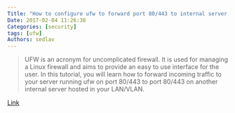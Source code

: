 ```yaml
---
Title: "How to configure ufw to forward port 80/443 to internal server hosted on LAN"
Date: 2017-02-04 11:26:38
Categories: [security]
tags: [ufw]
Authors: sedlav
---
```


> UFW is an acronym for uncomplicated firewall. It is used for managing a Linux firewall and aims to provide an easy to use interface for the user. In this tutorial, you will learn how to forward incoming traffic to your server running ufw on port 80/443 to port 80/443 on another internal server hosted in your LAN/VLAN.

[Link](https://www.cyberciti.biz/faq/how-to-configure-ufw-to-forward-port-80443-to-internal-server-hosted-on-lan/)

